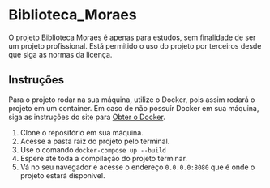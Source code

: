 # Biblioteca_Moraes
O projeto Biblioteca Moraes é apenas para estudos, sem finalidade de ser um projeto profissional.
Está permitido o uso do projeto por terceiros desde que siga as normas da licença.

## Instruções

Para o projeto rodar na sua máquina, utilize o Docker, pois assim rodará o projeto em um container.
Em caso de não possuír Docker em sua máquina, siga as instruções do site para [Obter o Docker](https://docs.docker.com/get-docker/).

1. Clone o repositório em sua máquina.
2. Acesse a pasta raiz do projeto pelo terminal.
3. Use o comando ```docker-compose up --build```
4. Espere até toda a compilação do projeto terminar.
5. Vá no seu navegador e acesse o endereço ```0.0.0.0:8080``` que é onde o projeto estará disponível.
